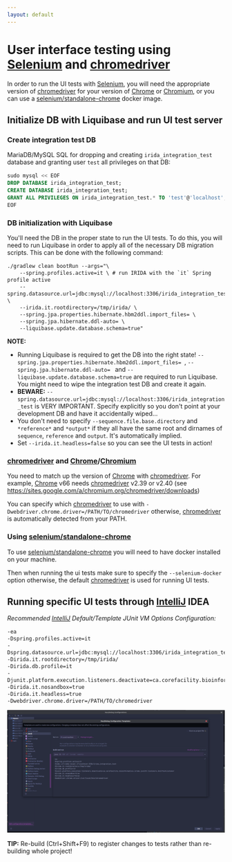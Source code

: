 ```yaml
---
layout: default
---
```



User interface testing using [Selenium] and [chromedriver]
==========================================================

In order to run the UI tests with [Selenium], you will need the appropriate version of [chromedriver] for your version of [Chrome] or [Chromium], or you can use a [selenium/standalone-chrome] docker image.




Initialize DB with Liquibase and run UI test server
---------------------------------------------------


### Create integration test DB

MariaDB/MySQL SQL for dropping and creating `irida_integration_test` database and granting user `test` all privileges on that DB:
```sql
sudo mysql << EOF
DROP DATABASE irida_integration_test;
CREATE DATABASE irida_integration_test;
GRANT ALL PRIVILEGES ON irida_integration_test.* TO 'test'@'localhost';
EOF
```


### DB initialization with Liquibase

You'll need the DB in the proper state to run the UI tests. To do this, you will need to run Liquibase in order to apply all of the necessary DB migration scripts. This can be done with the following command:

```
./gradlew clean bootRun --args="\
    --spring.profiles.active=it \ # run IRIDA with the `it` Spring profile active
    --spring.datasource.url=jdbc:mysql://localhost:3306/irida_integration_test \
    --irida.it.rootdirectory=/tmp/irida/ \
    --spring.jpa.properties.hibernate.hbm2ddl.import_files= \
    --spring.jpa.hibernate.ddl-auto= \
    --liquibase.update.database.schema=true"
```

**NOTE:**
- Running Liquibase is required to get the DB into the right state! `--spring.jpa.properties.hibernate.hbm2ddl.import_files= `, `--spring.jpa.hibernate.ddl-auto= ` and `--liquibase.update.database.schema=true` are required to run Liquibase. You might need to wipe the integration test DB and create it again.
- **BEWARE:** `--spring.datasource.url=jdbc:mysql://localhost:3306/irida_integration_test` is VERY IMPORTANT. Specify explicitly so you don't point at your development DB and have it accidentally wiped...
- You don't need to specify `--sequence.file.base.directory` and `*reference*` and `*output*` if they all have the same root and dirnames of `sequence`, `reference` and `output`. It's automatically implied.
- Set `--irida.it.headless=false` so you can see the UI tests in action!


### [chromedriver] and [Chrome]/[Chromium]

You need to match up the version of [Chrome] with [chromedriver]. For example, [Chrome] v66 needs [chromedriver] v2.39 or v2.40 (see https://sites.google.com/a/chromium.org/chromedriver/downloads)

You can specify which [chromedriver] to use with `-Dwebdriver.chrome.driver=/PATH/TO/chromedriver` otherwise, [chromedriver] is automatically detected from your PATH.


### Using [selenium/standalone-chrome]

To use [selenium/standalone-chrome] you will need to have docker installed on your machine.

Then when running the ui tests make sure to specify the `--selenium-docker` option otherwise, the default [chromedriver] is used for running UI tests.


Running specific UI tests through [IntelliJ] IDEA
-----------------------------------------------


*Recommended [IntelliJ] Default/Template JUnit VM Options Configuration:*

```
-ea
-Dspring.profiles.active=it
-Dspring.datasource.url=jdbc:mysql://localhost:3306/irida_integration_test
-Dirida.it.rootdirectory=/tmp/irida/
-Dirida.db.profile=it
-Djunit.platform.execution.listeners.deactivate=ca.corefacility.bioinformatics.irida.junit5.listeners.Unit*
-Dirida.it.nosandbox=true
-Dirida.it.headless=true
-Dwebdriver.chrome.driver=/PATH/TO/chromedriver
```

![](images/intellij-ui-tests-default-junit.png)



**TIP:** Re-build (Ctrl+Shift+F9) to register changes to tests rather than re-building whole project!



[chromedriver]: http://chromedriver.chromium.org/
[Chrome]: https://www.google.com/chrome/
[Chromium]: https://www.chromium.org/
[Selenium]: http://www.seleniumhq.org/
[selenium/standalone-chrome]: https://hub.docker.com/r/selenium/standalone-chrome
[IntelliJ]: https://www.jetbrains.com/idea/